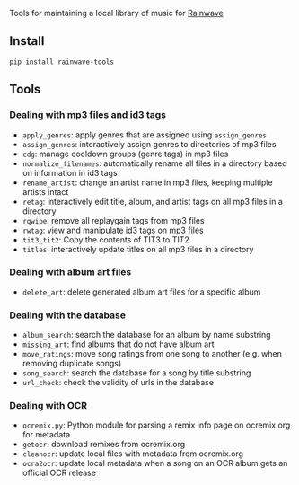 Tools for maintaining a local library of music for [Rainwave][]

## Install

    pip install rainwave-tools

## Tools

### Dealing with mp3 files and id3 tags

*   `apply_genres`: apply genres that are assigned using `assign_genres`
*   `assign_genres`: interactively assign genres to directories of mp3 files
*   `cdg`: manage cooldown groups (genre tags) in mp3 files
*   `normalize_filenames`: automatically rename all files in a directory based on information in id3 tags
*   `rename_artist`: change an artist name in mp3 files, keeping multiple artists intact
*   `retag`: interactively edit title, album, and artist tags on all mp3 files in a directory
*   `rgwipe`: remove all replaygain tags from mp3 files
*   `rwtag`: view and manipulate id3 tags on mp3 files
*   `tit3_tit2`: Copy the contents of TIT3 to TIT2
*   `titles`: interactively update titles on all mp3 files in a directory

### Dealing with album art files

*   `delete_art`: delete generated album art files for a specific album

### Dealing with the database

*   `album_search`: search the database for an album by name substring
*   `missing_art`: find albums that do not have album art
*   `move_ratings`: move song ratings from one song to another (e.g. when removing duplicate songs)
*   `song_search`: search the database for a song by title substring
*   `url_check`: check the validity of urls in the database

### Dealing with OCR

*   `ocremix.py`: Python module for parsing a remix info page on ocremix.org for metadata
*   `getocr`: download remixes from ocremix.org
*   `cleanocr`: update local files with metadata from ocremix.org
*   `ocra2ocr`: update local metadata when a song on an OCR album gets an official OCR release

[rainwave]: https://rainwave.cc/
